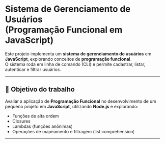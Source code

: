 # Sistema de Gerenciamento de Usuários <br> (Programação Funcional em JavaScript)

Este projeto implementa um **sistema de gerenciamento de usuários** em **JavaScript**, explorando conceitos de **programação funcional**.  
O sistema roda em linha de comando (CLI) e permite cadastrar, listar, autenticar e filtrar usuários.  

---

## 🎯 Objetivo do trabalho
Avaliar a aplicação de **Programação Funcional** no desenvolvimento de um pequeno projeto em **JavaScript**, utilizando **Node.js** e explorando:
- Funções de alta ordem  
- Closures  
- Lambdas (funções anônimas)  
- Operações de mapeamento e filtragem (list comprehension)

---


